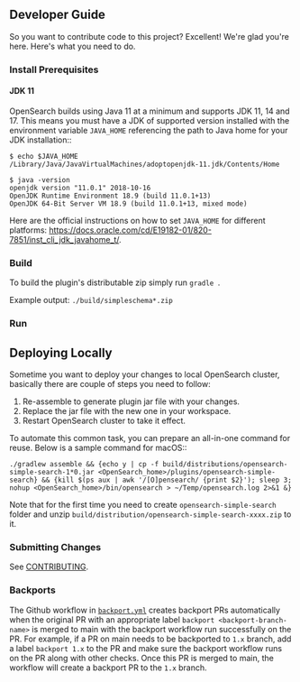 ## Developer Guide

So you want to contribute code to this project? Excellent! We're glad you're here. Here's what you need to do.

### Install Prerequisites

#### JDK 11


OpenSearch builds using Java 11 at a minimum and supports JDK 11, 14 and 17. This means you must have a JDK of supported version installed with the environment variable `JAVA_HOME` referencing the path to Java home for your JDK installation::

``````
$ echo $JAVA_HOME
/Library/Java/JavaVirtualMachines/adoptopenjdk-11.jdk/Contents/Home

$ java -version
openjdk version "11.0.1" 2018-10-16
OpenJDK Runtime Environment 18.9 (build 11.0.1+13)
OpenJDK 64-Bit Server VM 18.9 (build 11.0.1+13, mixed mode)
``````

Here are the official instructions on how to set ``JAVA_HOME`` for different platforms: https://docs.oracle.com/cd/E19182-01/820-7851/inst_cli_jdk_javahome_t/.

### Build

To build the plugin's distributable zip simply run `gradle `.

Example output: `./build/simpleschema*.zip`

### Run


Deploying Locally
-----------------

Sometime you want to deploy your changes to local OpenSearch cluster, basically there are couple of steps you need to follow:

1. Re-assemble to generate plugin jar file with your changes.
2. Replace the jar file with the new one in your workspace.
3. Restart OpenSearch cluster to take it effect.

To automate this common task, you can prepare an all-in-one command for reuse. Below is a sample command for macOS::

```
./gradlew assemble && {echo y | cp -f build/distributions/opensearch-simple-search-1*0.jar <OpenSearch_home>/plugins/opensearch-simple-search} && {kill $(ps aux | awk '/[O]pensearch/ {print $2}'); sleep 3; nohup <OpenSearch_home>/bin/opensearch > ~/Temp/opensearch.log 2>&1 &}
```
Note that for the first time you need to create ``opensearch-simple-search`` folder and unzip ``build/distribution/opensearch-simple-search-xxxx.zip`` to it.

### Submitting Changes

See [CONTRIBUTING](CONTRIBUTING.md).

### Backports

The Github workflow in [`backport.yml`](.github/workflows/backport.yml) creates backport PRs automatically when the original PR
with an appropriate label `backport <backport-branch-name>` is merged to main with the backport workflow run successfully on the
PR. For example, if a PR on main needs to be backported to `1.x` branch, add a label `backport 1.x` to the PR and make sure the
backport workflow runs on the PR along with other checks. Once this PR is merged to main, the workflow will create a backport PR
to the `1.x` branch.